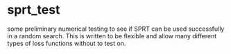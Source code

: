 # sprt_test
some preliminary numerical testing to see if SPRT can be used successfully in a random search. 
This is written to be flexible and allow many different types of loss functions without to test on. 
